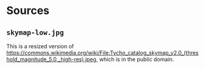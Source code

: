 # Sources

## `skymap-low.jpg`

This is a resized version of https://commons.wikimedia.org/wiki/File:Tycho_catalog_skymap_v2.0_(threshold_magnitude_5.0,_high-res).jpeg, which is in the public domain.
